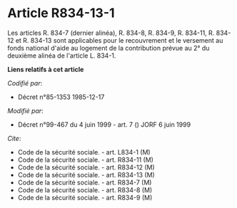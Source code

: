 # Article R834-13-1

Les articles R. 834-7 (dernier alinéa), R. 834-8, R. 834-9, R. 834-11, R. 834-12 et R. 834-13 sont applicables pour le
recouvrement et le versement au fonds national d'aide au logement de la contribution prévue au 2° du deuxième alinéa de
l'article L. 834-1.

**Liens relatifs à cet article**

_Codifié par_:

  - Décret n°85-1353 1985-12-17

_Modifié par_:

  - Décret n°99-467 du 4 juin 1999 - art. 7 () JORF 6 juin 1999

_Cite_:

  - Code de la sécurité sociale. - art. L834-1 (M)
  - Code de la sécurité sociale. - art. R834-11 (M)
  - Code de la sécurité sociale. - art. R834-12 (M)
  - Code de la sécurité sociale. - art. R834-13 (M)
  - Code de la sécurité sociale. - art. R834-7 (M)
  - Code de la sécurité sociale. - art. R834-8 (M)
  - Code de la sécurité sociale. - art. R834-9 (M)
